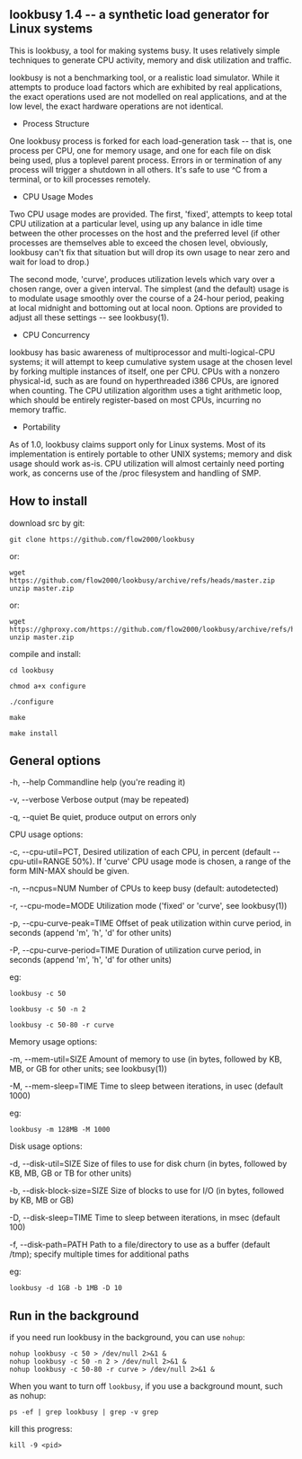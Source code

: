 ## lookbusy 1.4 -- a synthetic load generator for Linux systems

This is lookbusy, a tool for making systems busy.  It uses relatively simple
techniques to generate CPU activity, memory and disk utilization and traffic.

lookbusy is not a benchmarking tool, or a realistic load simulator.  While it
attempts to produce load factors which are exhibited by real applications, the
exact operations used are not modelled on real applications, and at the low
level, the exact hardware operations are not identical.

* Process Structure

One lookbusy process is forked for each load-generation task -- that is, one
process per CPU, one for memory usage, and one for each file on disk being
used, plus a toplevel parent process.  Errors in or termination of any process
will trigger a shutdown in all others.  It's safe to use ^C from a terminal,
or to kill processes remotely.

* CPU Usage Modes

Two CPU usage modes are provided.  The first, 'fixed', attempts to keep total
CPU utilization at a particular level, using up any balance in idle time
between the other processes on the host and the preferred level (if other
processes are themselves able to exceed the chosen level, obviously, lookbusy
can't fix that situation but will drop its own usage to near zero and wait for
load to drop.)

The second mode, 'curve', produces utilization levels which vary over a chosen
range, over a given interval.  The simplest (and the default) usage is to
modulate usage smoothly over the course of a 24-hour period, peaking at local
midnight and bottoming out at local noon.  Options are provided to adjust all
these settings -- see lookbusy(1).

* CPU Concurrency

lookbusy has basic awareness of multiprocessor and multi-logical-CPU systems;
it will attempt to keep cumulative system usage at the chosen level by forking
multiple instances of itself, one per CPU.  CPUs with a nonzero physical-id,
such as are found on hyperthreaded i386 CPUs, are ignored when counting.  The
CPU utilization algorithm uses a tight arithmetic loop, which should be
entirely register-based on most CPUs, incurring no memory traffic.

* Portability

As of 1.0, lookbusy claims support only for Linux systems.  Most of its
implementation is entirely portable to other UNIX systems; memory and disk
usage should work as-is.  CPU utilization will almost certainly need porting
work, as concerns use of the /proc filesystem and handling of SMP.

## How to install

download src by git:

```shell
git clone https://github.com/flow2000/lookbusy
```

or:

```shell
wget https://github.com/flow2000/lookbusy/archive/refs/heads/master.zip
unzip master.zip
```

or:

```shell
wget https://ghproxy.com/https://github.com/flow2000/lookbusy/archive/refs/heads/master.zip
unzip master.zip
```

compile and install:

```shell
cd lookbusy

chmod a+x configure

./configure

make

make install
```

## General options

  -h, --help           Commandline help (you're reading it)

  -v, --verbose        Verbose output (may be repeated)

  -q, --quiet          Be quiet, produce output on errors only

CPU usage options:

  -c, --cpu-util=PCT,  Desired utilization of each CPU, in percent (default --cpu-util=RANGE   50%).  If 'curve' CPU usage mode is chosen, a range of the form MIN-MAX should be given.

  -n, --ncpus=NUM      Number of CPUs to keep busy (default: autodetected)

  -r, --cpu-mode=MODE  Utilization mode ('fixed' or 'curve', see lookbusy(1))

  -p, --cpu-curve-peak=TIME Offset of peak utilization within curve period, in seconds (append 'm', 'h', 'd' for other units)

  -P, --cpu-curve-period=TIME Duration of utilization curve period, in seconds (append 'm', 'h', 'd' for other units)

eg:

```shell
lookbusy -c 50

lookbusy -c 50 -n 2

lookbusy -c 50-80 -r curve
```

Memory usage options:

  -m, --mem-util=SIZE   Amount of memory to use (in bytes, followed by KB, MB, or GB for other units; see lookbusy(1))

  -M, --mem-sleep=TIME Time to sleep between iterations, in usec (default 1000)

eg:

```shell
lookbusy -m 128MB -M 1000
```

Disk usage options:

  -d, --disk-util=SIZE Size of files to use for disk churn (in bytes,  followed by KB, MB, GB or TB for other units)

  -b, --disk-block-size=SIZE Size of blocks to use for I/O (in bytes, followed by KB, MB or GB)

  -D, --disk-sleep=TIME  Time to sleep between iterations, in msec (default 100)

  -f, --disk-path=PATH Path to a file/directory to use as a buffer (default /tmp); specify multiple times for additional paths

eg:

```shell
lookbusy -d 1GB -b 1MB -D 10
```

## Run in the background

if you need run lookbusy in the background, you can use `nohup`:

```shell
nohup lookbusy -c 50 > /dev/null 2>&1 &
nohup lookbusy -c 50 -n 2 > /dev/null 2>&1 &
nohup lookbusy -c 50-80 -r curve > /dev/null 2>&1 &
```

When you want to turn off `lookbusy`, if you use a background mount, such as nohup:

```shell
ps -ef | grep lookbusy | grep -v grep
```

kill this progress:

```shell
kill -9 <pid>
```




